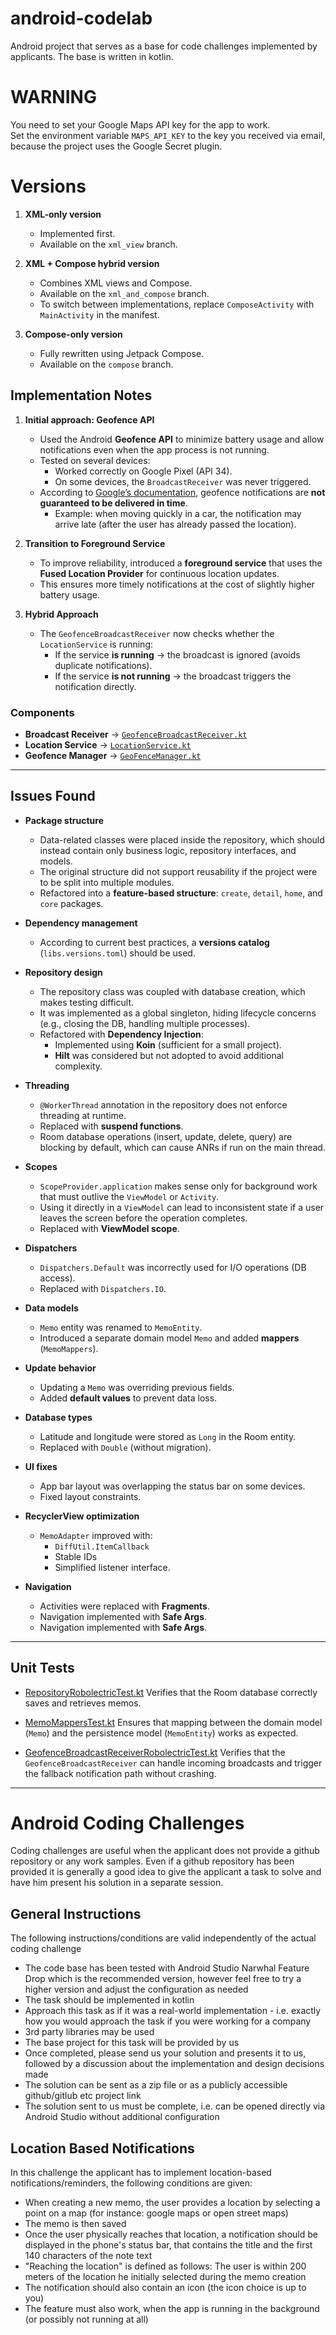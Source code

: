 # android-codelab
Android project that serves as a base for code challenges implemented by applicants.
The base is written in kotlin. 

# WARNING
You need to set your Google Maps API key for the app to work.  
Set the environment variable `MAPS_API_KEY` to the key you received via email, because the project uses the Google Secret plugin.

# Versions

1. **XML-only version**
    - Implemented first.
    - Available on the `xml_view` branch.

2. **XML + Compose hybrid version**
    - Combines XML views and Compose.
    - Available on the `xml_and_compose` branch.
    - To switch between implementations, replace `ComposeActivity` with `MainActivity` in the manifest.

3. **Compose-only version**
    - Fully rewritten using Jetpack Compose.
    - Available on the `compose` branch.

## Implementation Notes

1. **Initial approach: Geofence API**
    - Used the Android **Geofence API** to minimize battery usage and allow notifications even when the app process is not running.
    - Tested on several devices:
        - Worked correctly on Google Pixel (API 34).
        - On some devices, the `BroadcastReceiver` was never triggered.
    - According to [Google’s documentation](https://developer.android.com/training/location/geofencing), geofence notifications are **not guaranteed to be delivered in time**.
        - Example: when moving quickly in a car, the notification may arrive late (after the user has already passed the location).

2. **Transition to Foreground Service**
    - To improve reliability, introduced a **foreground service** that uses the **Fused Location Provider** for continuous location updates.
    - This ensures more timely notifications at the cost of slightly higher battery usage.

3. **Hybrid Approach**
    - The `GeofenceBroadcastReceiver` now checks whether the `LocationService` is running:
        - If the service **is running** → the broadcast is ignored (avoids duplicate notifications).
        - If the service **is not running** → the broadcast triggers the notification directly.

### Components
- **Broadcast Receiver** → [`GeofenceBroadcastReceiver.kt`](app/src/main/java/com/sap/codelab/main/GeofenceBroadcastReceiver.kt)
- **Location Service** → [`LocationService.kt`](app/src/main/java/com/sap/codelab/main/LocationService.kt)
- **Geofence Manager** → [`GeoFenceManager.kt`](app/src/main/java/com/sap/codelab/utils/geofence/GeoFenceManager.kt)

---

## Issues Found

- **Package structure**
    - Data-related classes were placed inside the repository, which should instead contain only business logic, repository interfaces, and models.
    - The original structure did not support reusability if the project were to be split into multiple modules.
    - Refactored into a **feature-based structure**: `create`, `detail`, `home`, and `core` packages.

- **Dependency management**
    - According to current best practices, a **versions catalog** (`libs.versions.toml`) should be used.

- **Repository design**
    - The repository class was coupled with database creation, which makes testing difficult.
    - It was implemented as a global singleton, hiding lifecycle concerns (e.g., closing the DB, handling multiple processes).
    - Refactored with **Dependency Injection**:
        - Implemented using **Koin** (sufficient for a small project).
        - **Hilt** was considered but not adopted to avoid additional complexity.

- **Threading**
    - `@WorkerThread` annotation in the repository does not enforce threading at runtime.
    - Replaced with **suspend functions**.
    - Room database operations (insert, update, delete, query) are blocking by default, which can cause ANRs if run on the main thread.

- **Scopes**
    - `ScopeProvider.application` makes sense only for background work that must outlive the `ViewModel` or `Activity`.
    - Using it directly in a `ViewModel` can lead to inconsistent state if a user leaves the screen before the operation completes.
    - Replaced with **ViewModel scope**.

- **Dispatchers**
    - `Dispatchers.Default` was incorrectly used for I/O operations (DB access).
    - Replaced with `Dispatchers.IO`.

- **Data models**
    - `Memo` entity was renamed to `MemoEntity`.
    - Introduced a separate domain model `Memo` and added **mappers** (`MemoMappers`).

- **Update behavior**
    - Updating a `Memo` was overriding previous fields.
    - Added **default values** to prevent data loss.

- **Database types**
    - Latitude and longitude were stored as `Long` in the Room entity.
    - Replaced with `Double` (without migration).

- **UI fixes**
    - App bar layout was overlapping the status bar on some devices.
    - Fixed layout constraints.

- **RecyclerView optimization**
    - `MemoAdapter` improved with:
        - `DiffUtil.ItemCallback`
        - Stable IDs
        - Simplified listener interface.

- **Navigation**
    - Activities were replaced with **Fragments**.
    - Navigation implemented with **Safe Args**.
    - Navigation implemented with **Safe Args**.

---

## Unit Tests

- [RepositoryRobolectricTest.kt](app/src/test/java/com/sap/codelab/core/data/RepositoryRobolectricTest.kt)
  Verifies that the Room database correctly saves and retrieves memos.

- [MemoMappersTest.kt](app/src/test/java/com/sap/codelab/core/domain/MemoMappersTest.kt)
  Ensures that mapping between the domain model (`Memo`) and the persistence model (`MemoEntity`) works as expected.

- [GeofenceBroadcastReceiverRobolectricTest.kt](app/src/test/java/com/sap/codelab/core/GeofenceBroadcastReceiverRobolectricTest.kt)
  Verifies that the `GeofenceBroadcastReceiver` can handle incoming broadcasts and trigger the fallback notification path without crashing.

---

# Android Coding Challenges
Coding challenges are useful when the applicant does not provide a github repository or any work samples. Even if a github repository has been provided it is generally a good idea to give the applicant a task to solve and have him present his solution in a separate session. 

## General Instructions
The following instructions/conditions are valid independently of the actual coding challenge

- The code base has been tested with Android Studio Narwhal Feature Drop which is the recommended version, however feel free to try a higher version and adjust the configuration as needed
- The task should be implemented in kotlin
- Approach this task as if it was a real-world implementation - i.e. exactly how you would approach the task if you were working for a company
- 3rd party libraries may be used
- The base project for this task will be provided by us
- Once completed, please send us your solution and presents it to us, followed by a discussion about the implementation and design decisions made
- The solution can be sent as a zip file or as a publicly accessible github/gitlub etc project link
- The solution sent to us must be complete, i.e. can be opened directly via Android Studio without additional configuration

## Location Based Notifications
In this challenge the applicant has to implement location-based notifications/reminders, the following conditions are given:

- When creating a new memo, the user provides a location by selecting a point on a map (for instance: google maps or open street maps)
- The memo is then saved
- Once the user physically reaches that location, a notification should be displayed in the phone's status bar, that contains the title and the first 140 characters of the note text
- "Reaching the location" is defined as follows: The user is within 200 meters of the location he initially selected during the memo creation
- The notification should also contain an icon (the icon choice is up to you)
- The feature must also work, when the app is running in the background (or possibly not running at all)
